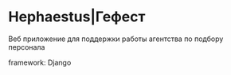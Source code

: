 # Hephaestus|Гефест
Веб приложение для поддержки работы агентства по подбору персонала

framework: Django
